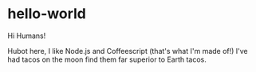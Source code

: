 # hello-world

Hi Humans!

Hubot here, I like Node.js and Coffeescript (that's what I'm made of!)
I've had tacos on the moon find them far superior to Earth tacos.
